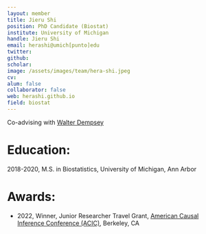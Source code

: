 ```yaml
---
layout: member
title: Jieru Shi
position: PhD Candidate (Biostat)
institute: University of Michigan
handle: Jieru Shi
email: herashi@umich[punto]edu
twitter: 
github: 
scholar: 
image: /assets/images/team/hera-shi.jpeg
cv: 
alum: false
collaborator: false                               
web: herashi.github.io
field: biostat
---
```


Co-advising with [Walter Dempsey](https://wdempsey.github.io/)

# Education:

2018-2020, M.S. in Biostatistics, University of Michigan, Ann Arbor


# Awards:

* 2022, Winner, Junior Researcher Travel Grant, [American Causal Inference Conference (ACIC)](https://ctml.berkeley.edu/american-causal-inference-conference-2022), Berkeley, CA
